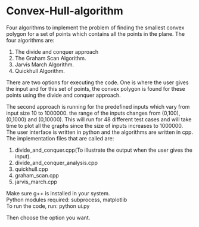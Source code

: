 # Convex-Hull-algorithm
Four algorithms to implement the problem of finding the smallest convex polygon for a set of points which contains all the points in the plane.
The four algorithms are:
1. The divide and conquer approach
2. The Graham Scan Algorithm.
3. Jarvis March Algorithm.
4. Quickhull Algorithm.

There are two options for executing the code.
One is where the user gives the input and for this set of points, the convex polygon is found for these points using the divide and conquer approach.

The second approach is running for the predefined inputs which vary from input size 10 to 1000000. the range of the inputs 
changes from (0,100), (0,1000) and (0,10000). This will run for 48 different test cases and will take time to plot all the graphs since the size of inputs increases to 1000000.<br/>
The user interface is written in python and the algorithms are written in cpp.<br/>
The implementation files that are called are:
1. divide_and_conquer.cpp(To illustrate the output when the user gives the input).
2. divide_and_conquer_analysis.cpp
3. quickhull.cpp
4. graham_scan.cpp
5. jarvis_march.cpp


Make sure g++ is installed in your system.<br/>
Python modules required: subprocess, matplotlib<br/>
To run the code, run:
python ui.py

Then choose the option you want.

